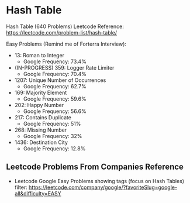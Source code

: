 # Hash Table

Hash Table (640 Problems) Leetcode Reference: https://leetcode.com/problem-list/hash-table/

Easy Problems (Remind me of Forterra Interview):
- 13: Roman to Integer
    - Google Frequency: 73.4%
- (IN-PROGRESS) 359: Logger Rate Limiter
    - Google Frequency: 70.4%
- 1207: Unique Number of Occurrences
    - Google Frequency: 62.7%
- 169: Majority Element
    - Google Frequency: 59.6%
- 202: Happy Number
    - Google Frequency: 56.6%
- 217: Contains Duplicate
    - Google Frequency: 51%
- 268: Missing Number
    - Google Frequency: 32%
- 1436: Destination City
    - Google Frequency: 12.8%



## Leetcode Problems From Companies Reference

- Leetcode Google Easy Problems showing tags (focus on Hash Tables) filter: https://leetcode.com/company/google/?favoriteSlug=google-all&difficulty=EASY
